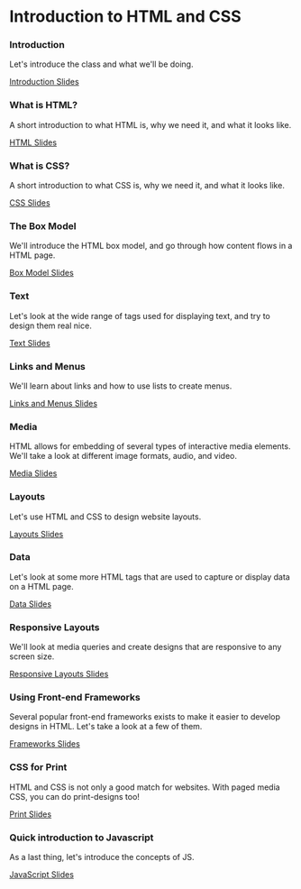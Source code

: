 Introduction to HTML and CSS
============================


### Introduction

Let's introduce the class and what we'll be doing.

[Introduction Slides](http://runemadsen.github.io/introduction-to-html-and-css/introduction.html)


### What is HTML?

A short introduction to what HTML is, why we need it, and what it looks like.

[HTML Slides](http://runemadsen.github.io/introduction-to-html-and-css/html.html)


### What is CSS?

A short introduction to what CSS is, why we need it, and what it looks like.

[CSS Slides](http://runemadsen.github.io/introduction-to-html-and-css/html.html)


### The Box Model

We'll introduce the HTML box model, and go through how content flows in a HTML page.

[Box Model Slides](http://runemadsen.github.io/introduction-to-html-and-css/box-model.html)


### Text

Let's look at the wide range of tags used for displaying text, and try to design them real nice.

[Text Slides](http://runemadsen.github.io/introduction-to-html-and-css/text.html)

### Links and Menus

We'll learn about links and how to use lists to create menus.

[Links and Menus Slides](http://runemadsen.github.io/introduction-to-html-and-css/text.html)


### Media

HTML allows for embedding of several types of interactive media elements. We'll take a look at different image formats, audio, and video.

[Media Slides](http://runemadsen.github.io/introduction-to-html-and-css/media.html)


### Layouts

Let's use HTML and CSS to design website layouts.

[Layouts Slides](http://runemadsen.github.io/introduction-to-html-and-css/layouts.html)


### Data

Let's look at some more HTML tags that are used to capture or display data on a HTML page.

[Data Slides](http://runemadsen.github.io/introduction-to-html-and-css/data.html)


### Responsive Layouts

We'll look at media queries and create designs that are responsive to any screen size.

[Responsive Layouts Slides](http://runemadsen.github.io/introduction-to-html-and-css/responsive-layouts.html)


### Using Front-end Frameworks

Several popular front-end frameworks exists to make it easier to develop designs in HTML. Let's take a look at a few of them.

[Frameworks Slides](http://runemadsen.github.io/introduction-to-html-and-css/frameworks.html)


### CSS for Print

HTML and CSS is not only a good match for websites. With paged media CSS, you can do print-designs too!

[Print Slides](http://runemadsen.github.io/introduction-to-html-and-css/print.html)


### Quick introduction to Javascript

As a last thing, let's introduce the concepts of JS.

[JavaScript Slides](http://runemadsen.github.io/introduction-to-html-and-css/javascript.html)